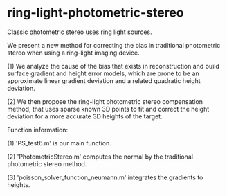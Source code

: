 # ring-light-photometric-stereo
Classic photometric stereo uses ring light sources.

We present a new method for correcting the bias in traditional photometric stereo when using a ring-light imaging device. 

(1) We analyze the cause of the bias that exists in reconstruction and build surface gradient and height error models, which are prone to be an approximate linear gradient deviation and a related quadratic height deviation. 

(2) We then propose the ring-light photometric stereo compensation method, that uses sparse known 3D points to fit and correct the height deviation for a more accurate 3D heights of the target.

Function information:

(1) 'PS_test6.m' is our main function.

(2) 'PhotometricStereo.m' computes the normal by the traditional photometric stereo method.

(3) 'poisson_solver_function_neumann.m' integrates the gradients to heights.
